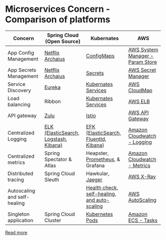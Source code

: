 # Microservices Concern - Comparison of platforms

| Concern                      | Spring Cloud (Open Source)                                                      | Kubernates                                                                                               | AWS                                                                                                                   |
|------------------------------|---------------------------------------------------------------------------------|----------------------------------------------------------------------------------------------------------|-----------------------------------------------------------------------------------------------------------------------|
| App Config Management        | [Netflix Archaius](https://github.com/Netflix/archaius)                         | [ConfigMaps](../9_ContainerOrchestrationServices/Kubernates/ConfigMaps.md)                               | [AWS System Manager - Param Store](../2_AWSServices/2c_SecurityServices/1_DataProtectionServices/AWSSystemManager.md) |
| App Secrets Management       | [Netflix Archaius](https://github.com/Netflix/archaius)                         | [Secrets](../9_ContainerOrchestrationServices/Kubernates/Secrets.md)                                     | [AWS Secret Manager](../2_AWSServices/2c_SecurityServices/1_DataProtectionServices/AWSSecretsManager.md)              |
| Service Discovery            | [Eureka](2_ServiceRegistry&Discovery/Eureka.md)                                 | [Kubernates Services](../9_ContainerOrchestrationServices/Kubernates/Readme.md)                          | [AWS CloudMap](../2_AWSServices/1_NetworkingAndContentDelivery/2_ApplicationNetworking/AWSCloudMap.md)                |
| Load balancing               | Ribbon                                                                          | [Kubernates Services](../9_ContainerOrchestrationServices/Kubernates/Readme.md)                          | [AWS ELB](../2_AWSServices/1_NetworkingAndContentDelivery/2_ApplicationNetworking/ElasticLoadBalancer/Readme.md)      |
| API gateway                  | [Zulu](1_APIGateway/ZuluAPIGateway.md)                                          | [Istio](https://istio.io/)                                                                               | [AWS API Gateway](../2_AWSServices/1_NetworkingAndContentDelivery/2_ApplicationNetworking/AmazonAPIGateway/Readme.md) |
| Centralized Logging          | [ELK (ElasticSearch, Logstash, Kibana)](../12_ObservabilityLogsServices/ELK.md) | [EFK (ElasticSearch, FluentId, Kibana)](../12_ObservabilityLogsServices/EFK.md)                          | [Amazon Cloudwatch - Logging](../2_AWSServices/8_ObservabilityLogsServices/AmazonCloudWatch/CloudwatchLogs.md)        |
| Centralized metrics          | Spring Spectator & Atlas                                                        | Heapster, [Prometheus](../12_ObservabilityLogsServices/Prometheus.md), & Grafana                         | [Amazon Cloudwatch - Metrics](../2_AWSServices/8_ObservabilityLogsServices/AmazonCloudWatch/CloudwatchMetrics.md)     |
| Distributed tracing          | Spring Cloud Sleuth                                                             | Hawkular, [Jaeger](../12_ObservabilityLogsServices/Jaeger.md)                                            | [AWS X-Ray](../2_AWSServices/8_ObservabilityLogsServices/AWSXRay.md)                                                  |
| Autoscaling and self-healing |                                                                                 | [Health check, self-healing, and auto-scaling](../9_ContainerOrchestrationServices/Kubernates/Readme.md) | [AWS AutoScaling](../2_AWSServices/3_ComputeServices/AmazonEC2/AutoScalingGroup/Readme.md)                            |
| Singleton application        | Spring Cloud Cluster                                                            | [Kubernetes Pods](../9_ContainerOrchestrationServices/Kubernates/Readme.md)                              | [Amazon ECS - Tasks](../2_AWSServices/4_ContainerOrchestrationServices/AmazonECS/Readme.md)                           |

[Read more](https://en.wikipedia.org/wiki/Microservices)
